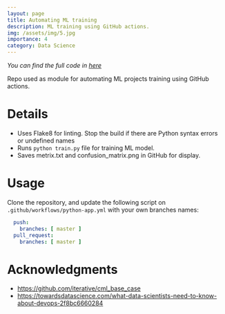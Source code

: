```yaml
---
layout: page
title: Automating ML training
description: ML training using GitHub actions.
img: /assets/img/5.jpg
importance: 4
category: Data Science
---
```

*You can find the full code in [here](https://github.com/DanielDaCosta/automate-ml-training)*

Repo used as module for automating ML projects training using GitHub actions.

# Details

- Uses Flake8 for linting. Stop the build if there are Python syntax errors or undefined names
- Runs ```python train.py``` file for training ML model.
- Saves metrix.txt and confusion_matrix.png in GitHub for display.

# Usage
Clone the repository, and update the following script on `.github/workflows/python-app.yml` with your own branches names:
```yml
  push:
    branches: [ master ]
  pull_request:
    branches: [ master ]
```

# Acknowledgments
- https://github.com/iterative/cml_base_case
- https://towardsdatascience.com/what-data-scientists-need-to-know-about-devops-2f8bc6660284
